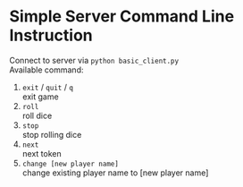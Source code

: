 # Simple Server Command Line Instruction
Connect to server via `python basic_client.py`\
Available command:
1. `exit` / `quit` / `q` \
exit game
2. `roll`\
roll dice
3. `stop`\
stop rolling dice
4. `next`\
next token
5. `change [new player name]`\
change existing player name to [new player name]